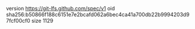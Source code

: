version https://git-lfs.github.com/spec/v1
oid sha256:b50866f188c6151e7e2bcafd062a6bec4ca41a700db22b9994203d97fcf00cf0
size 1129
